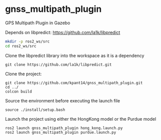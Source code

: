 # gnss_multipath_plugin
GPS Multipath Plugin in Gazebo

Depends on libpredict: https://github.com/la1k/libpredict 
```bash
mkdir -p ros2_ws/src
cd ros2_ws/src
```
Clone the libpredict library into the workspace as it is a dependency 
```
git clone https://github.com/la1k/libpredict.git
```
Clone the project:
```
git clone https://github.com/kpant14/gnss_multipath_plugin.git
cd ../
colcon build
```
Source the environment before executing the launch file
```
source ./install/setup.bash
```

Launch the project using either the HongKong model or the Purdue model 
```
ros2 launch gnss_multipath_plugin hong_kong.launch.py
ros2 launch gnss_multipath_plugin purdue.launch.py
```
